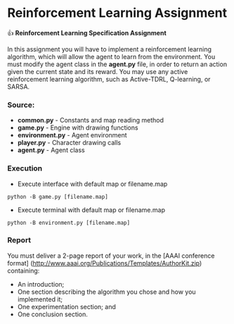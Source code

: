 # Reinforcement Learning Assignment

:+1: **Reinforcement Learning Specification Assignment** 

In this assignment you will have to implement a reinforcement learning algorithm, which will allow the agent to learn from the environment.
You must modify the agent class in the **agent.py** file, in order to return an action given the current state and its reward.
You may use any active reinforcement learning algorithm, such as Active-TDRL, Q-learning, or SARSA.

### Source:
- **common.py**             - Constants and map reading method
- **game.py**               - Engine with drawing functions
- **environment.py**        - Agent environment
- **player.py**             - Character drawing calls
- **agent.py**              - Agent class

### Execution
- Execute interface with default map or filename.map
```
python -B game.py [filename.map]
```
- Execute terminal with default map or filename.map
```
python -B environment.py [filename.map]
```

### Report

You must deliver a 2-page report of your work, in the [AAAI conference format] (http://www.aaai.org/Publications/Templates/AuthorKit.zip)  containing:
 - An introduction;
 - One section describing the algorithm you chose and how you implemented it;
 - One experimentation section; and
 - One conclusion section.
